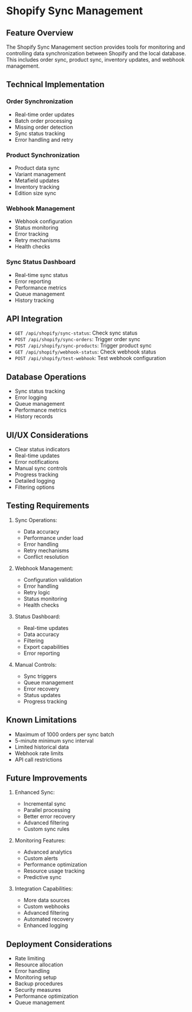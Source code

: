 # Shopify Sync Management

## Feature Overview
The Shopify Sync Management section provides tools for monitoring and controlling data synchronization between Shopify and the local database. This includes order sync, product sync, inventory updates, and webhook management.

## Technical Implementation

### Order Synchronization
- Real-time order updates
- Batch order processing
- Missing order detection
- Sync status tracking
- Error handling and retry

### Product Synchronization
- Product data sync
- Variant management
- Metafield updates
- Inventory tracking
- Edition size sync

### Webhook Management
- Webhook configuration
- Status monitoring
- Error tracking
- Retry mechanisms
- Health checks

### Sync Status Dashboard
- Real-time sync status
- Error reporting
- Performance metrics
- Queue management
- History tracking

## API Integration
- `GET /api/shopify/sync-status`: Check sync status
- `POST /api/shopify/sync-orders`: Trigger order sync
- `POST /api/shopify/sync-products`: Trigger product sync
- `GET /api/shopify/webhook-status`: Check webhook status
- `POST /api/shopify/test-webhook`: Test webhook configuration

## Database Operations
- Sync status tracking
- Error logging
- Queue management
- Performance metrics
- History records

## UI/UX Considerations
- Clear status indicators
- Real-time updates
- Error notifications
- Manual sync controls
- Progress tracking
- Detailed logging
- Filtering options

## Testing Requirements
1. Sync Operations:
   - Data accuracy
   - Performance under load
   - Error handling
   - Retry mechanisms
   - Conflict resolution

2. Webhook Management:
   - Configuration validation
   - Error handling
   - Retry logic
   - Status monitoring
   - Health checks

3. Status Dashboard:
   - Real-time updates
   - Data accuracy
   - Filtering
   - Export capabilities
   - Error reporting

4. Manual Controls:
   - Sync triggers
   - Queue management
   - Error recovery
   - Status updates
   - Progress tracking

## Known Limitations
- Maximum of 1000 orders per sync batch
- 5-minute minimum sync interval
- Limited historical data
- Webhook rate limits
- API call restrictions

## Future Improvements
1. Enhanced Sync:
   - Incremental sync
   - Parallel processing
   - Better error recovery
   - Advanced filtering
   - Custom sync rules

2. Monitoring Features:
   - Advanced analytics
   - Custom alerts
   - Performance optimization
   - Resource usage tracking
   - Predictive sync

3. Integration Capabilities:
   - More data sources
   - Custom webhooks
   - Advanced filtering
   - Automated recovery
   - Enhanced logging

## Deployment Considerations
- Rate limiting
- Resource allocation
- Error handling
- Monitoring setup
- Backup procedures
- Security measures
- Performance optimization
- Queue management 